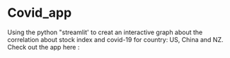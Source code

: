 # Covid_app
Using the python "streamlit' to creat an interactive graph about the correlation about stock index and covid-19 for country: US, China and NZ. 
Check out the app here : 
